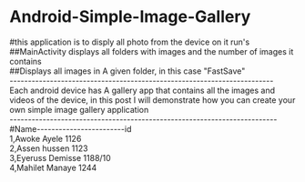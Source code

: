 # Android-Simple-Image-Gallery<br>
#this application is to disply all photo from the device on it run's <br>
##MainActivity displays all folders with images and the number of images it contains<br>
##Displays all images in A given folder, in this case "FastSave"<br>
------------------------------------------------------------------------<br>
Each android device has A gallery app that contains all the images and videos of the device, in this post I will demonstrate how you can create your own simple image gallery application<br>
-------------------------------------------------------------------------<br>
#Name------------------------id<br>
1,Awoke Ayele                1126<br>
2,Assen hussen               1123<br>
3,Eyeruss Demisse            1188/10<br>
4,Mahilet Manaye             1244<br>
